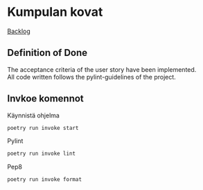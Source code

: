 # Kumpulan kovat

[Backlog](https://docs.google.com/spreadsheets/d/1yvGNC3GYo8Uez8AEf1WDs8b2HU5dlRqFfppQ7lEhM3Y/edit?usp=sharing)

## Definition of Done

The acceptance criteria of the user story have been implemented.  
All code written follows the pylint-guidelines of the project.

## Invkoe komennot

Käynnistä ohjelma
```bash
poetry run invoke start
```

Pylint
```bash
poetry run invoke lint
```

Pep8
```bash
poetry run invoke format
```
